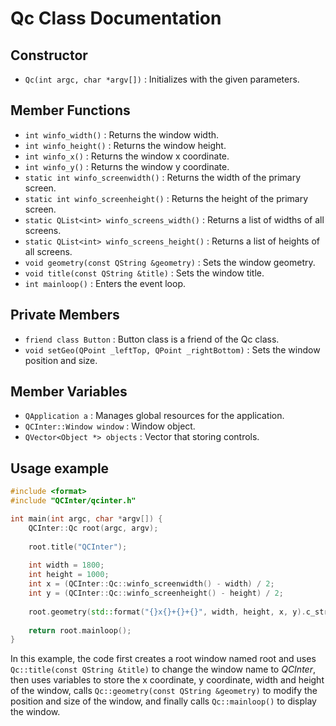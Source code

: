 # Qc Class Documentation

## Constructor
- `Qc(int argc, char *argv[])` : Initializes with the given parameters.

## Member Functions
- `int winfo_width()` : Returns the window width.
- `int winfo_height()` : Returns the window height.
- `int winfo_x()` : Returns the window x coordinate.
- `int winfo_y()` : Returns the window y coordinate.
- `static int winfo_screenwidth()` : Returns the width of the primary screen.
- `static int winfo_screenheight()` : Returns the height of the primary screen.
- `static QList<int> winfo_screens_width()` : Returns a list of widths of all screens.
- `static QList<int> winfo_screens_height()` : Returns a list of heights of all screens.
- `void geometry(const QString &geometry)` : Sets the window geometry.
- `void title(const QString &title)` : Sets the window title.
- `int mainloop()` : Enters the event loop.

## Private Members
- `friend class Button` : Button class is a friend of the Qc class.
- `void setGeo(QPoint _leftTop, QPoint _rightBottom)` : Sets the window position and size.

## Member Variables
- `QApplication a` : Manages global resources for the application.
- `QCInter::Window window` : Window object.
- `QVector<Object *> objects` : Vector that storing controls.

## Usage example
```cpp
#include <format>
#include "QCInter/qcinter.h"

int main(int argc, char *argv[]) {
    QCInter::Qc root(argc, argv);
    
    root.title("QCInter");
    
    int width = 1800;
    int height = 1000;
    int x = (QCInter::Qc::winfo_screenwidth() - width) / 2;
    int y = (QCInter::Qc::winfo_screenheight() - height) / 2;
    
    root.geometry(std::format("{}x{}+{}+{}", width, height, x, y).c_str());
    
    return root.mainloop();
}
```
In this example, the code first creates a root window named root and uses `Qc::title(const QString &title)` to change the window name to *QCInter*, then uses variables to store the x coordinate, y coordinate, width and height of the window, calls `Qc::geometry(const QString &geometry)` to modify the position and size of the window, and finally calls `Qc::mainloop()` to display the window.
